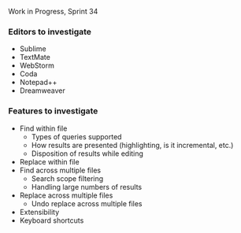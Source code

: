 Work in Progress, Sprint 34

### Editors to investigate

* Sublime
* TextMate
* WebStorm
* Coda
* Notepad++
* Dreamweaver

### Features to investigate

* Find within file
    * Types of queries supported
    * How results are presented (highlighting, is it incremental, etc.)
    * Disposition of results while editing
* Replace within file
* Find across multiple files
    * Search scope filtering
    * Handling large numbers of results
* Replace across multiple files
    * Undo replace across multiple files
* Extensibility
* Keyboard shortcuts